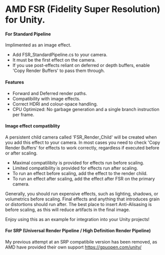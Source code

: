 # AMD FSR (Fidelity Super Resolution) for Unity.

#### For Standard Pipeline
Implimented as an image effect.
* Add FSR_StandardPipeline.cs to your camera.
* It must be the first effect on the camera.
* If you use post-effects reliant on deferred or depth buffers, enable 'Copy Render Buffers' to pass them through.

#### Features
* Forward and Deferred render paths.
* Compatibility with image effects.
* Correct HDRI and colour-space handling.
* CPU Optimized: No garbage generation and a single branch instruction per frame.

#### Image effect compatiblity
A persistent child camera called 'FSR_Render_Child' will be created when you add this effect to your camera.
In most cases you need to check 'Copy Render Buffers' for effects to work correctly, regardless if executed before or after scaling.
* Maximal compatilibity is provided for effects run before scaling.
* Limited compatibility is provided for effects run after scaling.
* To run an effect before scaling, add the effect to the render child. 
* To run an effect after scaling, add the effect after FSR on the primary camera.

Generally, you should run expensive effects, such as lighting, shadows, or volumetrics before scaling. Final effects and anything that introduces grain or distortions should run after.
The best place to insert Anti-Alisasing is before scaling, as this will reduce artifacts in the final image.

Enjoy using this as an example for integration into your Unity projects!

#### For SRP (Universal Render Pipeline / High Definition Render Pipeline)
My previous attempt at an SRP compatibile version has been removed, as AMD have provided their own support
https://gpuopen.com/unity/
